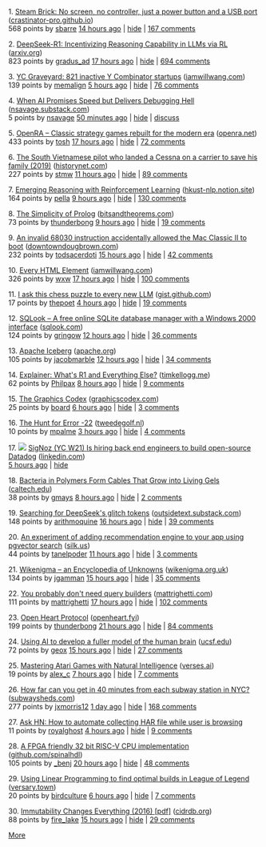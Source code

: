 1\. [Steam Brick: No screen, no controller, just a power button and a USB port](https://crastinator-pro.github.io/steam-brick/) \([crastinator-pro\.github\.io](from?site=crastinator-pro.github.io)\)  
568 points by [sbarre](user?id=sbarre) [14 hours ago](item?id=42825441) \| [hide](hide?id=42825441&goto=news) \| [167 comments](item?id=42825441)  
  
2\. [DeepSeek-R1: Incentivizing Reasoning Capability in LLMs via RL](https://arxiv.org/abs/2501.12948) \([arxiv\.org](from?site=arxiv.org)\)  
823 points by [gradus\_ad](user?id=gradus_ad) [17 hours ago](item?id=42823568) \| [hide](hide?id=42823568&goto=news) \| [694 comments](item?id=42823568)  
  
3\. [YC Graveyard: 821 inactive Y Combinator startups](https://ycgraveyard.iamwillwang.com/) \([iamwillwang\.com](from?site=iamwillwang.com)\)  
139 points by [memalign](user?id=memalign) [5 hours ago](item?id=42828198) \| [hide](hide?id=42828198&goto=news) \| [76 comments](item?id=42828198)  
  
4\. [When AI Promises Speed but Delivers Debugging Hell](https://nsavage.substack.com/p/when-ai-promises-speed-but-delivers) \([nsavage\.substack\.com](from?site=nsavage.substack.com)\)  
5 points by [nsavage](user?id=nsavage) [50 minutes ago](item?id=42829466) \| [hide](hide?id=42829466&goto=news) \| [discuss](item?id=42829466)  
  
5\. [OpenRA – Classic strategy games rebuilt for the modern era](https://www.openra.net/) \([openra\.net](from?site=openra.net)\)  
433 points by [tosh](user?id=tosh) [17 hours ago](item?id=42823667) \| [hide](hide?id=42823667&goto=news) \| [72 comments](item?id=42823667)  
  
6\. [The South Vietnamese pilot who landed a Cessna on a carrier to save his family \(2019\)](https://www.historynet.com/maj-buang-lys-daring-feat-to-save-his-family/) \([historynet\.com](from?site=historynet.com)\)  
227 points by [stmw](user?id=stmw) [11 hours ago](item?id=42826536) \| [hide](hide?id=42826536&goto=news) \| [89 comments](item?id=42826536)  
  
7\. [Emerging Reasoning with Reinforcement Learning](https://hkust-nlp.notion.site/simplerl-reason) \([hkust-nlp\.notion\.site](from?site=hkust-nlp.notion.site)\)  
164 points by [pella](user?id=pella) [9 hours ago](item?id=42827399) \| [hide](hide?id=42827399&goto=news) \| [130 comments](item?id=42827399)  
  
8\. [The Simplicity of Prolog](https://bitsandtheorems.com/the-simplicity-of-prolog/) \([bitsandtheorems\.com](from?site=bitsandtheorems.com)\)  
73 points by [thunderbong](user?id=thunderbong) [9 hours ago](item?id=42827335) \| [hide](hide?id=42827335&goto=news) \| [19 comments](item?id=42827335)  
  
9\. [An invalid 68030 instruction accidentally allowed the Mac Classic II to boot](https://www.downtowndougbrown.com/2025/01/the-invalid-68030-instruction-that-accidentally-allowed-the-mac-classic-ii-to-successfully-boot-up/) \([downtowndougbrown\.com](from?site=downtowndougbrown.com)\)  
232 points by [todsacerdoti](user?id=todsacerdoti) [15 hours ago](item?id=42824562) \| [hide](hide?id=42824562&goto=news) \| [42 comments](item?id=42824562)  
  
10\. [Every HTML Element](https://iamwillwang.com/dollar/every-html-element/) \([iamwillwang\.com](from?site=iamwillwang.com)\)  
326 points by [wxw](user?id=wxw) [17 hours ago](item?id=42823722) \| [hide](hide?id=42823722&goto=news) \| [100 comments](item?id=42823722)  
  
11\. [I ask this chess puzzle to every new LLM](https://gist.github.com/abhishek-anand/a65ff0e44d158ae306dcce9151b1331c) \([gist\.github\.com](from?site=gist.github.com)\)  
17 points by [thepoet](user?id=thepoet) [4 hours ago](item?id=42795488) \| [hide](hide?id=42795488&goto=news) \| [19 comments](item?id=42795488)  
  
12\. [SQLook – A free online SQLite database manager with a Windows 2000 interface](https://sqlook.com) \([sqlook\.com](from?site=sqlook.com)\)  
124 points by [gringow](user?id=gringow) [12 hours ago](item?id=42826171) \| [hide](hide?id=42826171&goto=news) \| [36 comments](item?id=42826171)  
  
13\. [Apache Iceberg](https://iceberg.apache.org/) \([apache\.org](from?site=apache.org)\)  
105 points by [jacobmarble](user?id=jacobmarble) [12 hours ago](item?id=42799388) \| [hide](hide?id=42799388&goto=news) \| [34 comments](item?id=42799388)  
  
14\. [Explainer: What's R1 and Everything Else?](https://timkellogg.me/blog/2025/01/25/r1) \([timkellogg\.me](from?site=timkellogg.me)\)  
62 points by [Philpax](user?id=Philpax) [8 hours ago](item?id=42827601) \| [hide](hide?id=42827601&goto=news) \| [9 comments](item?id=42827601)  
  
15\. [The Graphics Codex](https://graphicscodex.com/) \([graphicscodex\.com](from?site=graphicscodex.com)\)  
25 points by [board](user?id=board) [6 hours ago](item?id=42827976) \| [hide](hide?id=42827976&goto=news) \| [3 comments](item?id=42827976)  
  
16\. [The Hunt for Error -22](https://tweedegolf.nl/en/blog/145/the-hunt-for-error--22) \([tweedegolf\.nl](from?site=tweedegolf.nl)\)  
10 points by [mpalme](user?id=mpalme) [3 hours ago](item?id=42791874) \| [hide](hide?id=42791874&goto=news) \| [4 comments](item?id=42791874)  
  
17\. ![](s.gif) [SigNoz \(YC W21\) Is hiring back end engineers to build open-source Datadog](https://www.linkedin.com/posts/pranay01_inviting-backend-engineers-interested-activity-7275015683980075008-CzV9) \([linkedin\.com](from?site=linkedin.com)\)  
[5 hours ago](item?id=42828294) \| [hide](hide?id=42828294&goto=news)  
  
18\. [Bacteria in Polymers Form Cables That Grow into Living Gels](https://www.caltech.edu/about/news/bacteria-in-polymers-form-cables-that-grow-into-living-gels) \([caltech\.edu](from?site=caltech.edu)\)  
38 points by [gmays](user?id=gmays) [8 hours ago](item?id=42805777) \| [hide](hide?id=42805777&goto=news) \| [2 comments](item?id=42805777)  
  
19\. [Searching for DeepSeek's glitch tokens](https://outsidetext.substack.com/p/anomalous-tokens-in-deepseek-v3-and) \([outsidetext\.substack\.com](from?site=outsidetext.substack.com)\)  
148 points by [arithmoquine](user?id=arithmoquine) [16 hours ago](item?id=42824473) \| [hide](hide?id=42824473&goto=news) \| [39 comments](item?id=42824473)  
  
20\. [An experiment of adding recommendation engine to your app using pgvector search](https://silk.us/blog/vector-search-ai-integration/) \([silk\.us](from?site=silk.us)\)  
44 points by [tanelpoder](user?id=tanelpoder) [11 hours ago](item?id=42804406) \| [hide](hide?id=42804406&goto=news) \| [3 comments](item?id=42804406)  
  
21\. [Wikenigma – an Encyclopedia of Unknowns](https://wikenigma.org.uk/start) \([wikenigma\.org\.uk](from?site=wikenigma.org.uk)\)  
134 points by [jgamman](user?id=jgamman) [15 hours ago](item?id=42824617) \| [hide](hide?id=42824617&goto=news) \| [35 comments](item?id=42824617)  
  
22\. [You probably don't need query builders](https://mattrighetti.com/2025/01/20/you-dont-need-sql-builders) \([mattrighetti\.com](from?site=mattrighetti.com)\)  
111 points by [mattrighetti](user?id=mattrighetti) [17 hours ago](item?id=42778151) \| [hide](hide?id=42778151&goto=news) \| [102 comments](item?id=42778151)  
  
23\. [Open Heart Protocol](https://openheart.fyi/) \([openheart\.fyi](from?site=openheart.fyi)\)  
199 points by [thunderbong](user?id=thunderbong) [21 hours ago](item?id=42791378) \| [hide](hide?id=42791378&goto=news) \| [84 comments](item?id=42791378)  
  
24\. [Using AI to develop a fuller model of the human brain](https://magazine.ucsf.edu/building-a-silicon-brain) \([ucsf\.edu](from?site=ucsf.edu)\)  
72 points by [geox](user?id=geox) [15 hours ago](item?id=42824625) \| [hide](hide?id=42824625&goto=news) \| [27 comments](item?id=42824625)  
  
25\. [Mastering Atari Games with Natural Intelligence](https://www.verses.ai/blog/mastering-atari-games-with-natural-intelligence) \([verses\.ai](from?site=verses.ai)\)  
19 points by [alex\_c](user?id=alex_c) [7 hours ago](item?id=42806998) \| [hide](hide?id=42806998&goto=news) \| [7 comments](item?id=42806998)  
  
26\. [How far can you get in 40 minutes from each subway station in NYC?](https://subwaysheds.com/#11.27/40.7427/-73.9869) \([subwaysheds\.com](from?site=subwaysheds.com)\)  
277 points by [jxmorris12](user?id=jxmorris12) [1 day ago](item?id=42810293) \| [hide](hide?id=42810293&goto=news) \| [168 comments](item?id=42810293)  
  
27\. [Ask HN: How to automate collecting HAR file while user is browsing](item?id=42817554)  
11 points by [royalghost](user?id=royalghost) [4 hours ago](item?id=42817554) \| [hide](hide?id=42817554&goto=news) \| [9 comments](item?id=42817554)  
  
28\. [A FPGA friendly 32 bit RISC-V CPU implementation](https://github.com/SpinalHDL/VexRiscv) \([github\.com/spinalhdl](from?site=github.com/spinalhdl)\)  
105 points by [\_benj](user?id=_benj) [20 hours ago](item?id=42793580) \| [hide](hide?id=42793580&goto=news) \| [48 comments](item?id=42793580)  
  
29\. [Using Linear Programming to find optimal builds in League of Legend](https://versary.town/blog/using-linear-programming-to-find-optimal-builds-in-league-of-legends/) \([versary\.town](from?site=versary.town)\)  
20 points by [birdculture](user?id=birdculture) [6 hours ago](item?id=42796292) \| [hide](hide?id=42796292&goto=news) \| [7 comments](item?id=42796292)  
  
30\. [Immutability Changes Everything \(2016\) \[pdf\]](https://www.cidrdb.org/cidr2015/Papers/CIDR15_Paper16.pdf) \([cidrdb\.org](from?site=cidrdb.org)\)  
88 points by [fire\_lake](user?id=fire_lake) [15 hours ago](item?id=42824983) \| [hide](hide?id=42824983&goto=news) \| [29 comments](item?id=42824983)  
  
  
[More](?p=2)